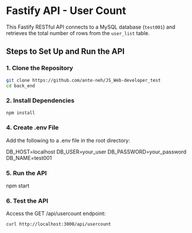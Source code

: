 # Fastify API - User Count

This Fastify RESTful API connects to a MySQL database (`test001`) and retrieves the total number of rows from the `user_list` table.

## Steps to Set Up and Run the API

### 1. **Clone the Repository**

```bash
git clone https://github.com/ante-neh/JS_Web-developer_test
cd back_end
```

### 2. **Install Dependencies**

```bash
npm install
```

### 4. **Create .env File**
Add the following to a .env file in the root directory:

DB_HOST=localhost
DB_USER=your_user
DB_PASSWORD=your_password
DB_NAME=test001

### 5. **Run the API**
npm start

### 6. **Test the API**
Access the GET /api/usercount endpoint:

```bash
curl http://localhost:3000/api/usercount